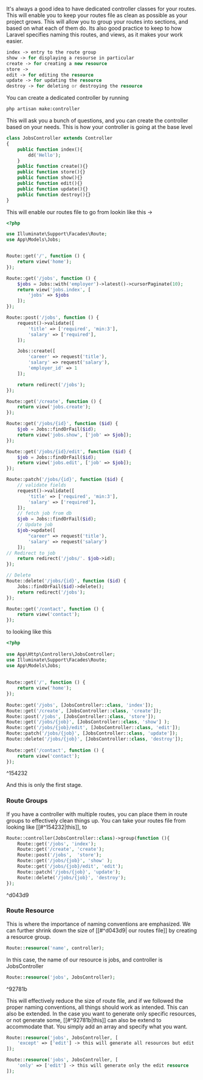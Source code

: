 It's always a good idea to have dedicated controller classes for your routes. This will enable you to keep your routes file as clean as possible as your project grows. This will allow you to group your routes into sections, and based on what each of them do. Its also good practice to keep to how Laravel specifies naming this routes, and views, as it makes your work easier.
```PHP
index -> entry to the route group
show -> for displaying a resourse in particular
create -> for creating a new resource
store -> 
edit -> for editing the resource
update -> for updating the resource
destroy -> for deleting or destroying the resource
```

You can create a dedicated controller by running
```bash
php artisan make:controller
```
This will ask you a bunch of questions, and you can create the controller based on your needs. This is how your controller is going at the base level
```php
class JobsController extends Controller  
{  
    public function index(){  
        dd('Hello');  
    }  
    public function create(){}  
    public function store(){}  
    public function show(){}  
    public function edit(){}  
    public function update(){}  
    public function destroy(){}  
}
```
This will enable our routes file to go from lookin like this -> 
```php
<?php

use Illuminate\Support\Facades\Route;
use App\Models\Jobs;


Route::get('/', function () {
    return view('home');
});

Route::get('/jobs', function () {
    $jobs = Jobs::with('employer')->latest()->cursorPaginate(10);
    return view('jobs.index', [
        'jobs' => $jobs
    ]);
});

Route::post('/jobs', function () {
    request()->validate([
        'title' => ['required', 'min:3'],
        'salary' => ['required'],
    ]);

    Jobs::create([
        'career' => request('title'),
        'salary' => request('salary'),
        'employer_id' => 1
    ]);

    return redirect('/jobs');
});

Route::get('/create', function () {
    return view('jobs.create');
});

Route::get('/jobs/{id}', function ($id) {
    $job = Jobs::findOrFail($id);
    return view('jobs.show', ['job' => $job]);
});

Route::get('/jobs/{id}/edit', function ($id) {
    $job = Jobs::findOrFail($id);
    return view('jobs.edit', ['job' => $job]);
});

Route::patch('/jobs/{id}', function ($id) {
    // validate fields
    request()->validate([
        'title' => ['required', 'min:3'],
        'salary' => ['required'],
    ]);
    // fetch job from db
    $job = Jobs::findOrFail($id);
    // Update job
    $job->update([
        "career" => request('title'),
        'salary' => request('salary')
    ]);
// Redirect to job
    return redirect('/jobs/'. $job->id);
});

// Delete
Route::delete('/jobs/{id}', function ($id) {
    Jobs::findOrFail($id)->delete();
    return redirect('/jobs');
});

Route::get('/contact', function () {
    return view('contact');
});
```
to looking like this
```php
<?php  
  
use App\Http\Controllers\JobsController;  
use Illuminate\Support\Facades\Route;  
use App\Models\Jobs;  
  
  
Route::get('/', function () {  
    return view('home');  
});  
  
Route::get('/jobs', [JobsController::class, 'index']);  
Route::get('/create', [JobsController::class, 'create']);  
Route::post('/jobs', [JobsController::class, 'store']);  
Route::get('/jobs/{job}', [JobsController::class, 'show'] );  
Route::get('/jobs/{job}/edit', [JobsController::class, 'edit']);  
Route::patch('/jobs/{job}', [JobsController::class, 'update']);  
Route::delete('/jobs/{job}', [JobsController::class, 'destroy']);  
  
Route::get('/contact', function () {  
    return view('contact');  
});
```

^154232

And this is only the first stage.
### Route Groups
If you have a controller with multiple routes, you can place them in route groups to effectively clean things up. You can take your routes file from looking like [[#^154232|this]], to 
```php
Route::controller(JobsController::class)->group(function (){  
    Route::get('/jobs', 'index');  
    Route::get('/create', 'create');  
    Route::post('/jobs',  'store');  
    Route::get('/jobs/{job}', 'show' );  
    Route::get('/jobs/{job}/edit', 'edit');  
    Route::patch('/jobs/{job}', 'update');  
    Route::delete('/jobs/{job}', 'destroy');  
});
```

^d043d9

### Route Resource
This is where the importance of naming conventions are emphasized. We can further shrink down the size of [[#^d043d9| our routes file]] by creating a resource group.
```php
Route::resource('name', controller);
```
In this case, the name of our resource is jobs, and controller is JobsController
```php
Route::resource('jobs', JobsController);
```

^92781b

This will effectively reduce the size of route file, and if we followed the proper naming conventions, all things should work as intended. This can also be extended. In the case you want to generate only specific resources, or not generate some, [[#^92781b|this]] can also be extend to accommodate that. You simply add an array and specify what you want.
```php
Route::resource('jobs', JobsController, [
	'except' => ['edit'] -> this will generate all resources but edit 
]);
```

```php
Route::resource('jobs', JobsController, [
	'only' => ['edit'] -> this will generate only the edit resource
]);
```

